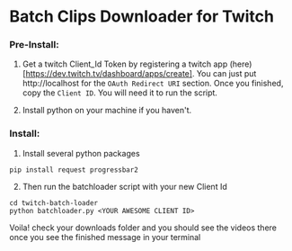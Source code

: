 # Batch Clips Downloader for Twitch

### Pre-Install:

1) Get a twitch Client_Id Token by registering a twitch app (here)[https://dev.twitch.tv/dashboard/apps/create]. You can just put http://localhost for the `OAuth Redirect URI` section.
Once you finished, copy the `Client ID`. You will need it to run the script.

2) Install python on your machine if you haven't.

### Install:

1) Install several python packages
```
pip install request progressbar2
```

2) Then run the batchloader script with your new Client Id
```
cd twitch-batch-loader
python batchloader.py <YOUR AWESOME CLIENT ID>
```

Voila! check your downloads folder and you should see the videos there once you see the finished message in your terminal